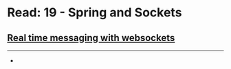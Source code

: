 # Read: 19 - Spring and Sockets

## [Real time messaging with websockets](https://spring.io/guides/gs/messaging-stomp-websocket/)
****
  * 